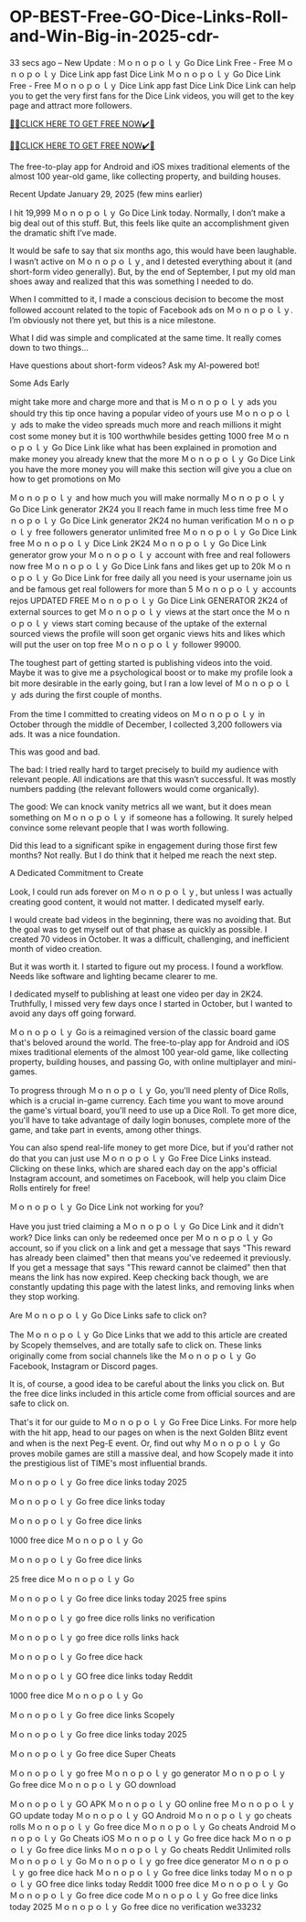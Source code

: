 # OP-BEST-Free-GO-Dice-Links-Roll-and-Win-Big-in-2025-cdr-
33 secs ago – New Update : Ｍｏｎｏｐｏｌｙ Go Dice Link Free - Free Ｍｏｎｏｐｏｌｙ Dice Link app fast Dice Link Ｍｏｎｏｐｏｌｙ Go Dice Link Free - Free Ｍｏｎｏｐｏｌｙ Dice Link app fast Dice Link Dice Link can help you to get the very first fans for the Dice Link videos, you will get to the key page and attract more followers.

[🎁🎁CLICK HERE TO GET FREE NOW✔️🎁](https://www.aeroned.com/getmedia/99a7fc84-0d1d-4b1c-b80f-7077afdf1dde/allgiftra.html.aspx)

[🎁🎁CLICK HERE TO GET FREE NOW✔️🎁](https://www.aeroned.com/getmedia/99a7fc84-0d1d-4b1c-b80f-7077afdf1dde/allgiftra.html.aspx)

The free-to-play app for Android and iOS mixes traditional elements of the almost 100 year-old game, like collecting property, and building houses.

Recent Update January 29, 2025 (few mins earlier)

I hit 19,999 Ｍｏｎｏｐｏｌｙ Go Dice Link today. Normally, I don’t make a big deal out of this stuff. But, this feels like quite an accomplishment given the dramatic shift I’ve made.

It would be safe to say that six months ago, this would have been laughable. I wasn’t active on Ｍｏｎｏｐｏｌｙ, and I detested everything about it (and short-form video generally). But, by the end of September, I put my old man shoes away and realized that this was something I needed to do.

When I committed to it, I made a conscious decision to become the most followed account related to the topic of Facebook ads on Ｍｏｎｏｐｏｌｙ. I’m obviously not there yet, but this is a nice milestone.

What I did was simple and complicated at the same time. It really comes down to two things…

Have questions about short-form videos? Ask my AI-powered bot!

Some Ads Early

might take more and charge more and that is Ｍｏｎｏｐｏｌｙ ads you should try this tip once having a popular video of yours use Ｍｏｎｏｐｏｌｙ ads to make the video spreads much more and reach millions it might cost some money but it is 100 worthwhile besides getting 1000 free Ｍｏｎｏｐｏｌｙ Go Dice Link like what has been explained in promotion and make money you already knew that the more Ｍｏｎｏｐｏｌｙ Go Dice Link you have the more money you will make this section will give you a clue on how to get promotions on Mo

Ｍｏｎｏｐｏｌｙ and how much you will make normally Ｍｏｎｏｐｏｌｙ Go Dice Link generator 2K24 you ll reach fame in much less time free Ｍｏｎｏｐｏｌｙ Go Dice Link generator 2K24 no human verification Ｍｏｎｏｐｏｌｙ free followers generator unlimited free Ｍｏｎｏｐｏｌｙ Go Dice Link free Ｍｏｎｏｐｏｌｙ Dice Link 2K24 Ｍｏｎｏｐｏｌｙ Go Dice Link generator grow your Ｍｏｎｏｐｏｌｙ account with free and real followers now free Ｍｏｎｏｐｏｌｙ Go Dice Link fans and likes get up to 20k Ｍｏｎｏｐｏｌｙ Go Dice Link for free daily all you need is your username join us and be famous get real followers for more than 5 Ｍｏｎｏｐｏｌｙ accounts rejos UPDATED FREE Ｍｏｎｏｐｏｌｙ Go Dice Link GENERATOR 2K24 of external sources to get Ｍｏｎｏｐｏｌｙ views at the start once the Ｍｏｎｏｐｏｌｙ views start coming because of the uptake of the external sourced views the profile will soon get organic views hits and likes which will put the user on top free Ｍｏｎｏｐｏｌｙ follower 99000.

The toughest part of getting started is publishing videos into the void. Maybe it was to give me a psychological boost or to make my profile look a bit more desirable in the early going, but I ran a low level of Ｍｏｎｏｐｏｌｙ ads during the first couple of months.

From the time I committed to creating videos on Ｍｏｎｏｐｏｌｙ in October through the middle of December, I collected 3,200 followers via ads. It was a nice foundation.

This was good and bad.

The bad: I tried really hard to target precisely to build my audience with relevant people. All indications are that this wasn’t successful. It was mostly numbers padding (the relevant followers would come organically).

The good: We can knock vanity metrics all we want, but it does mean something on Ｍｏｎｏｐｏｌｙ if someone has a following. It surely helped convince some relevant people that I was worth following.

Did this lead to a significant spike in engagement during those first few months? Not really. But I do think that it helped me reach the next step.

A Dedicated Commitment to Create

Look, I could run ads forever on Ｍｏｎｏｐｏｌｙ, but unless I was actually creating good content, it would not matter. I dedicated myself early.

I would create bad videos in the beginning, there was no avoiding that. But the goal was to get myself out of that phase as quickly as possible. I created 70 videos in October. It was a difficult, challenging, and inefficient month of video creation.

But it was worth it. I started to figure out my process. I found a workflow. Needs like software and lighting became clearer to me.

I dedicated myself to publishing at least one video per day in 2K24. Truthfully, I missed very few days once I started in October, but I wanted to avoid any days off going forward.

Ｍｏｎｏｐｏｌｙ Go is a reimagined version of the classic board game that's beloved around the world. The free-to-play app for Android and iOS mixes traditional elements of the almost 100 year-old game, like collecting property, building houses, and passing Go, with online multiplayer and mini-games.

To progress through Ｍｏｎｏｐｏｌｙ Go, you'll need plenty of Dice Rolls, which is a crucial in-game currency. Each time you want to move around the game's virtual board, you'll need to use up a Dice Roll. To get more dice, you'll have to take advantage of daily login bonuses, complete more of the game, and take part in events, among other things.

You can also spend real-life money to get more Dice, but if you'd rather not do that you can just use Ｍｏｎｏｐｏｌｙ Go Free Dice Links instead. Clicking on these links, which are shared each day on the app's official Instagram account, and sometimes on Facebook, will help you claim Dice Rolls entirely for free!

Ｍｏｎｏｐｏｌｙ Go Dice Link not working for you?

Have you just tried claiming a Ｍｏｎｏｐｏｌｙ Go Dice Link and it didn't work? Dice links can only be redeemed once per Ｍｏｎｏｐｏｌｙ Go account, so if you click on a link and get a message that says "This reward has already been claimed" then that means you've redeemed it previously. If you get a message that says "This reward cannot be claimed" then that means the link has now expired. Keep checking back though, we are constantly updating this page with the latest links, and removing links when they stop working.

Are Ｍｏｎｏｐｏｌｙ Go Dice Links safe to click on?

The Ｍｏｎｏｐｏｌｙ Go Dice Links that we add to this article are created by Scopely themselves, and are totally safe to click on. These links originally come from social channels like the Ｍｏｎｏｐｏｌｙ Go Facebook, Instagram or Discord pages.

It is, of course, a good idea to be careful about the links you click on. But the free dice links included in this article come from official sources and are safe to click on.

That's it for our guide to Ｍｏｎｏｐｏｌｙ Go Free Dice Links. For more help with the hit app, head to our pages on when is the next Golden Blitz event and when is the next Peg-E event. Or, find out why Ｍｏｎｏｐｏｌｙ Go proves mobile games are still a massive deal, and how Scopely made it into the prestigious list of TIME's most influential brands.

Ｍｏｎｏｐｏｌｙ Go free dice links today 2025

Ｍｏｎｏｐｏｌｙ Go free dice links today

Ｍｏｎｏｐｏｌｙ Go free dice links

1000 free dice Ｍｏｎｏｐｏｌｙ Go

Ｍｏｎｏｐｏｌｙ Go free dice links

25 free dice Ｍｏｎｏｐｏｌｙ Go

Ｍｏｎｏｐｏｌｙ Go free dice links today 2025 free spins

Ｍｏｎｏｐｏｌｙ go free dice rolls links no verification

Ｍｏｎｏｐｏｌｙ go free dice rolls links hack

Ｍｏｎｏｐｏｌｙ Go free dice hack

Ｍｏｎｏｐｏｌｙ GO free dice links today Reddit

1000 free dice Ｍｏｎｏｐｏｌｙ Go

Ｍｏｎｏｐｏｌｙ Go free dice links Scopely

Ｍｏｎｏｐｏｌｙ Go free dice links today 2025

Ｍｏｎｏｐｏｌｙ Go free dice Super Cheats

Ｍｏｎｏｐｏｌｙ go free Ｍｏｎｏｐｏｌｙ go generator Ｍｏｎｏｐｏｌｙ Go free dice Ｍｏｎｏｐｏｌｙ GO download

Ｍｏｎｏｐｏｌｙ GO APK Ｍｏｎｏｐｏｌｙ GO online free Ｍｏｎｏｐｏｌｙ GO update today Ｍｏｎｏｐｏｌｙ GO Android Ｍｏｎｏｐｏｌｙ go cheats rolls Ｍｏｎｏｐｏｌｙ Go free dice Ｍｏｎｏｐｏｌｙ Go cheats Android Ｍｏｎｏｐｏｌｙ Go Cheats iOS Ｍｏｎｏｐｏｌｙ Go free dice hack Ｍｏｎｏｐｏｌｙ Go free dice links Ｍｏｎｏｐｏｌｙ Go cheats Reddit Unlimited rolls Ｍｏｎｏｐｏｌｙ Go Ｍｏｎｏｐｏｌｙ go free dice generator Ｍｏｎｏｐｏｌｙ go free dice hack Ｍｏｎｏｐｏｌｙ Go free dice links today Ｍｏｎｏｐｏｌｙ GO free dice links today Reddit 1000 free dice Ｍｏｎｏｐｏｌｙ Go Ｍｏｎｏｐｏｌｙ Go free dice code Ｍｏｎｏｐｏｌｙ Go free dice links today 2025 Ｍｏｎｏｐｏｌｙ Go free dice no verification we33232
